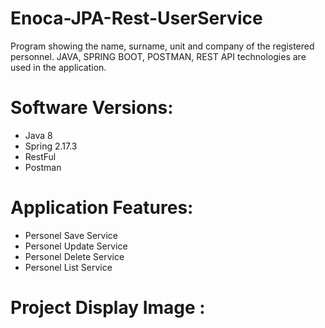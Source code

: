 # Enoca-JPA-Rest-UserService

Program showing the name, surname, unit and company of the registered personnel. JAVA, SPRING BOOT, POSTMAN, REST API technologies are used in the application.

# Software Versions:

- Java 8
- Spring 2.17.3
- RestFul
- Postman

# Application Features:


 - Personel Save Service
 - Personel Update Service
 - Personel Delete Service
 - Personel List Service

# Project Display Image :








